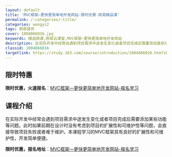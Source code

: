 ```yaml
---
layout: default
title: 'MVC框架—更快更简单地开发网站-限时优惠-网易精品课'
permalink: /:categories/:title/
categories: wangyi2
tags: 网易提供
cover: 1004866016.jpg
keywords: 精选网课,网易云课堂,MVC框架—更快更简单地开发网站
description: 在实际开发中经常会遇到项目需求中途发生变化或者项目完成后需要添加某些功能等问题。此时如果前期在设计时没有考虑到项目的扩展
classid: 1004866016
targetlink: https://study.163.com/course/introduction/1004866016.htm?share=1&shareId=1025206652&utm_campaign=share&utm_medium=iphoneShare&utm_source=&utm_u=1025206652
---
```


## 限时特惠

**限时优惠，火速报名**：[MVC框架—更快更简单地开发网站-报名学习](https://study.163.com/course/introduction/1004866016.htm?share=1&shareId=1025206652&utm_campaign=share&utm_medium=iphoneShare&utm_source=&utm_u=1025206652)

## 课程介绍

在实际开发中经常会遇到项目需求中途发生变化或者项目完成后需要添加某些功能等问题。此时如果前期在设计时没有考虑到项目的扩展性和可维护性等问题，会直接导致项目失败或者难于维护。本课程学习的MVC框架具有良好的扩展性和可维护性，开发简单便捷。

**限时优惠，报名地址**：[MVC框架—更快更简单地开发网站-报名学习](https://study.163.com/course/introduction/1004866016.htm?share=1&shareId=1025206652&utm_campaign=share&utm_medium=iphoneShare&utm_source=&utm_u=1025206652)

